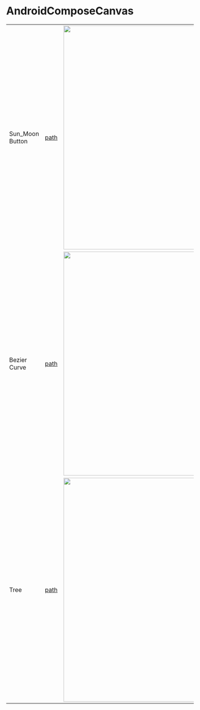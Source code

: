 # AndroidComposeCanvas


||||
|-|-|-|
|Sun_Moon Button |[path](https://github.com/clwater/AndroidComposeCanvas/tree/master/app/src/main/java/com/clwater/compose_canvas/sun_moon)|<image style="width: 600px" src="https://clwater-obsidian.oss-cn-beijing.aliyuncs.com/img/ezgif.com-crop.gif"/>|
|Bezier Curve|[path](https://github.com/clwater/AndroidComposeCanvas/tree/master/app/src/main/java/com/clwater/compose_canvas/bezier)|<image style="width: 600px" src="https://clwater-obsidian.oss-cn-beijing.aliyuncs.com/img/202305062317429.gif"/>|
|Tree|[path](https://github.com/clwater/AndroidComposeCanvas/tree/master/app/src/main/java/com/clwater/compose_canvas/tree)|<image style="width: 600px" src="https://clwater-obsidian.oss-cn-beijing.aliyuncs.com/upload/image%2F%E5%9B%BE%E7%89%87%26%E6%96%87%E4%BB%B6%2Fblog%2F2023%2F12%2F13%2F20-21-39-a207c117a4bc9dae1e604cab61d4ff72-gif_all-1066e7.gif"/>|

